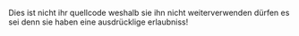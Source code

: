 Dies ist nicht ihr quellcode weshalb sie ihn nicht weiterverwenden dürfen es sei denn sie haben eine ausdrücklige erlaubniss!